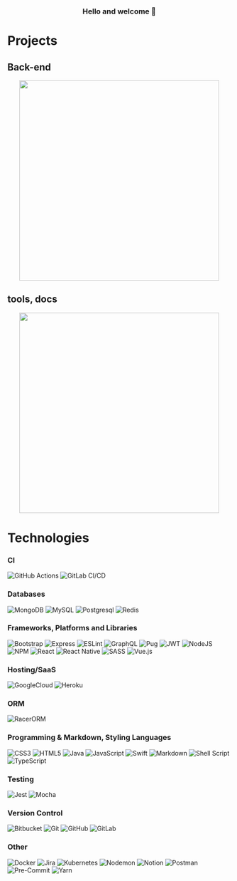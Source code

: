 <h3 align="center">
	Hello and welcome 👋
</h3>

# Projects
## Back-end
<p align="center">
	<a href="https://github.com/formidablae/pig_game">
		<img width="450em" src="https://github-readme-stats.vercel.app/api/pin/?username=wayoutff&repo=node-file-server&hide_border=true&theme=dark">
	</a>
</p>

## tools, docs
<p align="center">
	<a href="https://github.com/formidablae/pig_game">
		<img width="450em" src="https://github-readme-stats.vercel.app/api/pin/?username=wayoutff&repo=nginx-configs&hide_border=true&theme=dark">
	</a>
</p>


# Technologies

### CI
![GitHub Actions](https://img.shields.io/badge/github%20actions-%232671E5.svg?style=for-the-badge&logo=githubactions&logoColor=white)
![GitLab CI/CD](https://img.shields.io/badge/gitlab%20CI/CD-%232671E5.svg?style=for-the-badge&logo=gitlab&logoColor=white&color=orange)

### Databases
![MongoDB](https://img.shields.io/badge/MongoDB-%234ea94b.svg?style=for-the-badge&logo=mongodb&logoColor=white)
![MySQL](https://img.shields.io/badge/mysql-%2300f.svg?style=for-the-badge&logo=mysql&logoColor=white)
![Postgresql](https://img.shields.io/badge/PostgreSQL-316192?style=for-the-badge&logo=postgresql&logoColor=white)
![Redis](https://img.shields.io/badge/redis-%23DD0031.svg?style=for-the-badge&logo=redis&logoColor=white)

### Frameworks, Platforms and Libraries
![Bootstrap](https://img.shields.io/badge/bootstrap-%23563D7C.svg?style=for-the-badge&logo=bootstrap&logoColor=white)
![Express](https://img.shields.io/badge/Express-000?style=for-the-badge&logo=express&logoColor=white)
![ESLint](https://img.shields.io/badge/ESLint-4B3263?style=for-the-badge&logo=eslint&logoColor=white)
![GraphQL](https://img.shields.io/badge/-GraphQL-E10098?style=for-the-badge&logo=graphql&logoColor=white)
![Pug](https://img.shields.io/badge/PUG-B41717?style=for-the-badge&logo=pug&logoColor=white)
![JWT](https://img.shields.io/badge/JWT-black?style=for-the-badge&logo=JSON%20web%20tokens)
![NodeJS](https://img.shields.io/badge/node.js-6DA55F?style=for-the-badge&logo=node.js&logoColor=white)
![NPM](https://img.shields.io/badge/NPM-%23000000.svg?style=for-the-badge&logo=npm&logoColor=white)
![React](https://img.shields.io/badge/react-%2320232a.svg?style=for-the-badge&logo=react&logoColor=%2361DAFB)
![React Native](https://img.shields.io/badge/react%20native-%2523FF9900.svg?style=for-the-badge&logo=Create%20React%20App&logoColor=white&color=blue)
![SASS](https://img.shields.io/badge/SASS-hotpink.svg?style=for-the-badge&logo=SASS&logoColor=white)
![Vue.js](https://img.shields.io/badge/vuejs-%2335495e.svg?style=for-the-badge&logo=vuedotjs&logoColor=%234FC08D)

### Hosting/SaaS
![GoogleCloud](https://img.shields.io/badge/gke-%2523FF9900.svg?style=for-the-badge&logo=google-cloud&logoColor=white)
![Heroku](https://img.shields.io/badge/heroku-%23430098.svg?style=for-the-badge&logo=heroku&logoColor=white)

### ORM
![RacerORM](https://img.shields.io/badge/racer-orm-%23013243.svg?style=for-the-badge&logo=racer-orm&logoColor=white)

### Programming & Markdown, Styling Languages
![CSS3](https://img.shields.io/badge/css3-%231572B6.svg?style=for-the-badge&logo=css3&logoColor=white)
![HTML5](https://img.shields.io/badge/html5-%23E34F26.svg?style=for-the-badge&logo=html5&logoColor=white)
![Java](https://img.shields.io/badge/java-%23ED8B00.svg?style=for-the-badge&logo=java&logoColor=white)
![JavaScript](https://img.shields.io/badge/javascript-%23323330.svg?style=for-the-badge&logo=javascript&logoColor=%23F7DF1E)
![Swift](https://img.shields.io/badge/swift-%2523007ACC.svg?style=for-the-badge&logo=swift&logoColor=white)
![Markdown](https://img.shields.io/badge/markdown-%23000000.svg?style=for-the-badge&logo=markdown&logoColor=white)
![Shell Script](https://img.shields.io/badge/shell_script-%23121011.svg?style=for-the-badge&logo=gnu-bash&logoColor=white)
![TypeScript](https://img.shields.io/badge/typescript-%23007ACC.svg?style=for-the-badge&logo=typescript&logoColor=white)

### Testing
![Jest](https://img.shields.io/badge/-jest-%23C21325?style=for-the-badge&logo=jest&logoColor=white)
![Mocha](https://img.shields.io/badge/-mocha-%238D6748?style=for-the-badge&logo=mocha&logoColor=white)

### Version Control
![Bitbucket](https://img.shields.io/badge/bitbucket-%230047B3.svg?style=for-the-badge&logo=bitbucket&logoColor=white)
![Git](https://img.shields.io/badge/Git-F05032?style=for-the-badge&logo=git&logoColor=white)
![GitHub](https://img.shields.io/badge/GitHub-181717?style=for-the-badge&logo=github&logoColor=white)
![GitLab](https://img.shields.io/badge/gitlab-%23181717.svg?style=for-the-badge&logo=gitlab&logoColor=white)

### Other
![Docker](https://img.shields.io/badge/docker-%230db7ed.svg?style=for-the-badge&logo=docker&logoColor=white)
![Jira](https://img.shields.io/badge/jira-%230A0FFF.svg?style=for-the-badge&logo=jira&logoColor=white)
![Kubernetes](https://img.shields.io/badge/kubernetes-%23326ce5.svg?style=for-the-badge&logo=kubernetes&logoColor=white)
![Nodemon](https://img.shields.io/badge/Nodemon-76D04B?style=for-the-badge&logo=nodemon&logoColor=white)
![Notion](https://img.shields.io/badge/Notion-%23000000.svg?style=for-the-badge&logo=notion&logoColor=white)
![Postman](https://img.shields.io/badge/Postman-FF6C37?style=for-the-badge&logo=postman&logoColor=white)
![Pre-Commit](https://img.shields.io/badge/pre--commit-FAB040?style=for-the-badge&logo=precommit&logoColor=white)
![Yarn](https://img.shields.io/badge/Yarn-2C8EBB?style=for-the-badge&logo=yarn&logoColor=white)
